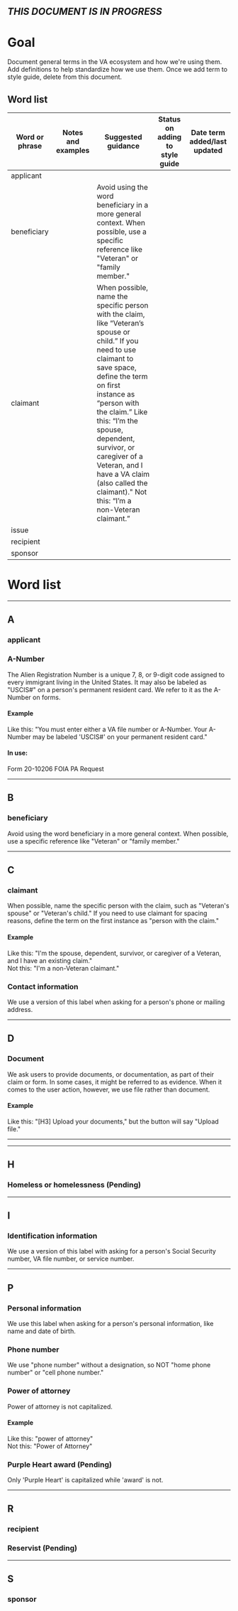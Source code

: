 ## _THIS DOCUMENT IS IN PROGRESS_

# Goal 
Document general terms in the VA ecosystem and how we're using them. Add definitions to help standardize how we use them. Once we add term to style guide, delete from this document. 

## Word list

| Word or phrase | Notes and examples | Suggested guidance | Status on adding to style guide | Date term added/last updated
| -------------- | --------------- | --------------- | ---------------  | ---------------
| applicant | | | |
| beneficiary               |                 | Avoid using the word beneficiary in a more general context. When possible, use a specific reference like "Veteran" or "family member."||
| claimant               |                 | When possible, name the specific person with the claim, like “Veteran’s spouse or child.” If you need to use claimant to save space, define the term on first instance as “person with the claim.” Like this: “I’m the spouse, dependent, survivor, or caregiver of a Veteran, and I have a VA claim (also called the claimant)." Not this: “I’m a non-Veteran claimant.”||
| issue               |                 |||
| recipient               |                 |||
| sponsor               |                 |||


# Word list

---   
## A 

### applicant

### A-Number   
The Alien Registration Number is a unique 7, 8, or 9-digit code assigned to every immigrant living in the United States. It may also be labeled as "USCIS#" on a person's permanent resident card. We refer to it as the A-Number on forms.   
#### Example   
Like this: "You must enter either a VA file number or A-Number. Your A-Number may be labeled 'USCIS#' on your permanent resident card."   
#### In use:   
Form 20-10206 FOIA PA Request  

--- 
## B

### beneficiary
Avoid using the word beneficiary in a more general context. When possible, use a specific reference like "Veteran" or "family member."

--- 
## C   

### claimant   
When possible, name the specific person with the claim, such as "Veteran's spouse" or "Veteran's child." If you need to use claimant for spacing reasons, define the term on the first instance as "person with the claim."   
#### Example   
Like this: "I'm the spouse, dependent, survivor, or caregiver of a Veteran, and I have an existing claim."   
Not this: "I'm a non-Veteran claimant."   

### Contact information   
We use a version of this label when asking for a person's phone or mailing address.  

---
## D   

### Document
We ask users to provide documents, or documentation, as part of their claim or form. In some cases, it might be referred to as evidence. When it comes to the user action, however, we use file rather than document.   
#### Example  
Like this: "[H3] Upload your documents," but the button will say "Upload file."

---

---
## H   

### Homeless or homelessness (Pending)   

---
## I   

### Identification information   
We use a version of this label with asking for a person's Social Security number, VA file number, or service number.   

---   

## P   

### Personal information   
We use this label when asking for a person's personal information, like name and date of birth.   

### Phone number   
We use "phone number" without a designation, so NOT "home phone number" or "cell phone number."   

### Power of attorney   
Power of attorney is not capitalized.   
#### Example   
Like this: "power of attorney"   
Not this: "Power of Attorney"   

### Purple Heart award (Pending)  
Only 'Purple Heart' is capitalized while 'award' is not.   

---   

## R   

### recipient

### Reservist (Pending)

---   

## S

### sponsor

